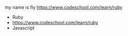 my name is fly
https://www.codeschool.com/learn/ruby

* Ruby
* https://www.codeschool.com/learn/ruby
* Javascript
